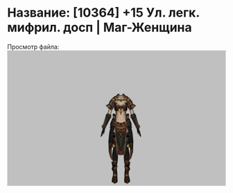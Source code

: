 # Название: [10364] +15 Ул. легк. мифрил. досп | Маг-Женщина

Просмотр файла:
![p050021.png](p050021.png)